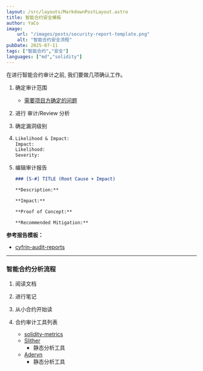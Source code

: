 ```yaml
---
layout: /src/layouts/MarkdownPostLayout.astro
title: 智能合约安全模板
author: YaCo
image:
    url: "/images/posts/security-report-template.png"
    alt: "智能合约安全流程"
pubDate: 2025-07-11
tags: ["智能合约","安全"]
languages: ["md","solidity"]
---
```


在进行智能合约审计之前, 我们要做几项确认工作。
1. 确定审计范围
   - [需要项目方确定的问题](https://github.com/Cyfrin/security-and-auditing-full-course-s23/blob/main/extensive-onboarding-questions.md)

2. 进行 审计/Review 分析
3. 确定漏洞级别
4. 
    ```md
    Likelihood & Impact:
    Impact: 
    Likelihood: 
    Severity: 
    ```
5. 编辑审计报告
   
    ```md
    ### [S-#] TITLE (Root Cause + Impact)

    **Description:** 

    **Impact:** 

    **Proof of Concept:**

    **Recommended Mitigation:** 
    ```

**参考报告模板：** 
- [cyfrin-audit-reports](https://github.com/Cyfrin/cyfrin-audit-reports)

---

### 智能合约分析流程

1. 阅读文档

2. 进行笔记

3. 从小合约开始读

4. 合约审计工具列表
   - [solidity-metrics](https://github.com/ConsenSysDiligence/solidity-metrics)
   - [Slither](https://github.com/crytic/slither)
     - 静态分析工具
   - [Aderyn](https://github.com/Cyfrin/aderyn)
     - 静态分析工具


